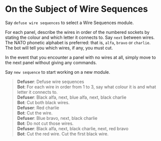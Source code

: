 # On the Subject of Wire Sequences

Say `defuse wire sequences` to select a Wire Sequences module.

For each panel, describe the wires in order of the numbered sockets by stating the colour and which letter it connects to. Say `next` between wires. The NATO phonetic alphabet is preferred: that is, `alfa`, `bravo` or `charlie`.  The bot will tell you which wires, if any, you must cut.

In the event that you encounter a panel with no wires at all, simply move to the next panel without giving any commands.

Say `new sequence` to start working on a new module.

>**Defuser**: Defuse wire sequences\
>**Bot**: For each wire in order from 1 to 3, say what colour it is and what letter it connects to.\
>**Defuser**: Black alfa, next, blue alfa, next, black charlie\
>**Bot**: Cut both black wires.\
>**Defuser**: Red charlie\
>**Bot**: Cut the wire.\
>**Defuser**: Blue bravo, next, black charlie\
>**Bot**: Do not cut those wires.\
>**Defuser**: Black alfa, next, black charlie, next, red bravo\
>**Bot**: Cut the red wire. Cut the first black wire.
